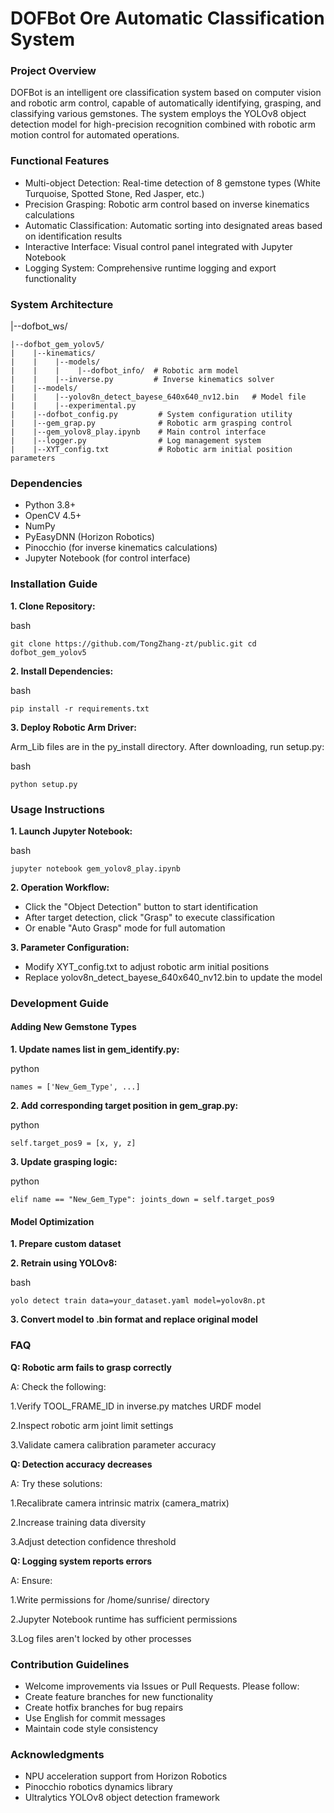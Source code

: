 # **DOFBot Ore Automatic Classification System**

### **Project Overview**

DOFBot is an intelligent ore classification system based on computer vision and robotic arm control, capable of automatically identifying, grasping, and classifying various gemstones. The system employs the YOLOv8 object detection model for high-precision recognition combined with robotic arm motion control for automated operations.

### **Functional Features**

* Multi-object Detection: Real-time detection of 8 gemstone types (White Turquoise, Spotted Stone, Red Jasper, etc.)
* Precision Grasping: Robotic arm control based on inverse kinematics calculations
* Automatic Classification: Automatic sorting into designated areas based on identification results
* Interactive Interface: Visual control panel integrated with Jupyter Notebook
* Logging System: Comprehensive runtime logging and export functionality

### **System Architecture**

|--dofbot_ws/

    |--dofbot_gem_yolov5/
    |    |--kinematics/
    |    |    |--models/
    |    |    |    |--dofbot_info/  # Robotic arm model
    |    |    |--inverse.py         # Inverse kinematics solver
    |    |--models/
    |    |    |--yolov8n_detect_bayese_640x640_nv12.bin   # Model file
    |    |    |--experimental.py
    |    |--dofbot_config.py         # System configuration utility
    |    |--gem_grap.py              # Robotic arm grasping control
    |    |--gem_yolov8_play.ipynb    # Main control interface
    |    |--logger.py                # Log management system
    |    |--XYT_config.txt           # Robotic arm initial position parameters

### **Dependencies**

* Python 3.8+
* OpenCV 4.5+
* NumPy
* PyEasyDNN (Horizon Robotics)
* Pinocchio (for inverse kinematics calculations)
* Jupyter Notebook (for control interface)

### **Installation Guide**
**1. Clone Repository:**

bash

`git clone https://github.com/TongZhang-zt/public.git
cd dofbot_gem_yolov5`

**2. Install Dependencies:**

bash

`pip install -r requirements.txt`

**3. Deploy Robotic Arm Driver:**

Arm_Lib files are in the py_install directory. After downloading, run setup.py:

bash

`python setup.py`

### **Usage Instructions**

**1. Launch Jupyter Notebook:**

bash

`jupyter notebook gem_yolov8_play.ipynb`

**2. Operation Workflow:**

* Click the "Object Detection" button to start identification
* After target detection, click "Grasp" to execute classification
* Or enable "Auto Grasp" mode for full automation

**3. Parameter Configuration:**

* Modify XYT_config.txt to adjust robotic arm initial positions
* Replace yolov8n_detect_bayese_640x640_nv12.bin to update the model

### **Development Guide**

#### **Adding New Gemstone Types**

**1. Update names list in gem_identify.py:**

python

`names = ['New_Gem_Type', ...]`

**2. Add corresponding target position in gem_grap.py:**

python

`self.target_pos9 = [x, y, z]`

**3. Update grasping logic:**

python

`elif name == "New_Gem_Type":
    joints_down = self.target_pos9`

#### **Model Optimization**
**1. Prepare custom dataset**

**2. Retrain using YOLOv8:**

bash

`yolo detect train data=your_dataset.yaml model=yolov8n.pt`

**3. Convert model to .bin format and replace original model**

### **FAQ**

**Q: Robotic arm fails to grasp correctly**

A: Check the following:

1.Verify TOOL_FRAME_ID in inverse.py matches URDF model

2.Inspect robotic arm joint limit settings

3.Validate camera calibration parameter accuracy

**Q: Detection accuracy decreases**

A: Try these solutions:

1.Recalibrate camera intrinsic matrix (camera_matrix)

2.Increase training data diversity

3.Adjust detection confidence threshold

**Q: Logging system reports errors**

A: Ensure:

1.Write permissions for /home/sunrise/ directory

2.Jupyter Notebook runtime has sufficient permissions

3.Log files aren't locked by other processes

### **Contribution Guidelines**

* Welcome improvements via Issues or Pull Requests. Please follow:
* Create feature branches for new functionality
* Create hotfix branches for bug repairs
* Use English for commit messages
* Maintain code style consistency

### **Acknowledgments**

* NPU acceleration support from Horizon Robotics
* Pinocchio robotics dynamics library
* Ultralytics YOLOv8 object detection framework